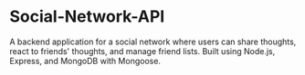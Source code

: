 # Social-Network-API
A backend application for a social network where users can share thoughts, react to friends' thoughts, and manage friend lists. Built using Node.js, Express, and MongoDB with Mongoose.

